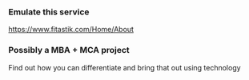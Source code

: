 ### Emulate this service 

https://www.fitastik.com/Home/About

### Possibly a MBA + MCA project 

Find out how you can differentiate and bring that out using technology

